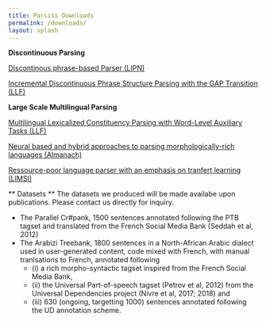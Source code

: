 ```yaml
---
title: Parsiti Downloads
permalink: /downloads/
layout: splash
---
```





**Discontinuous Parsing**

[Discontinous phrase-based Parser (LIPN)](https://github.com/FilippoC/emnlp2017)

[Incremental Discontinuous Phrase Structure Parsing with the GAP Transition (LLF)](https://github.com/mcoavoux/mtg/tree/master/mind_the_gap_v1.0 )


**Large Scale Multilingual Parsing**

[Multilingual Lexicalized Constituency Parsing with Word-Level Auxiliary Tasks (LLF)](https://github.com/mcoavoux/mtg/tree/master/mind_the_gap_v1.1)

[Neural based and hybrid approaches to parsing morphologically-rich languages (Almanach)](https://gitlab.inria.fr/clergeri/dyalog-srn)

[Ressource-poor language parser with an emphasis on tranfert learning (LIMSI)](https://lauriane.aufrant.fr/limsi/software/panparser.zip)

** Datasets **
The datasets we produced will be made availabe upon publications. Please contact us directly for inquiry.
* The Parallel Cr#pank, 1500 sentences annotated following the PTB tagset and translated from the French Social Media Bank (Seddah et al, 2012)
* The Arabizi Treebank, 1800 sentences in a North-African Arabic dialect used in user-generated content, code mixed with French, with manual tranlsations to French, annotated following 
	* (i) a rich morpho-syntactic tagset inspired from the French Social Media Bank, 
	* (ii) the Universal Part-of-speech tagset (Petrov et al, 2012) from the Universal Dependencies project (Nivre et al, 2017; 2018) and 
	* (iii) 630 (ongoing, targetting 1000) sentences annotated following the UD annotation scheme.

